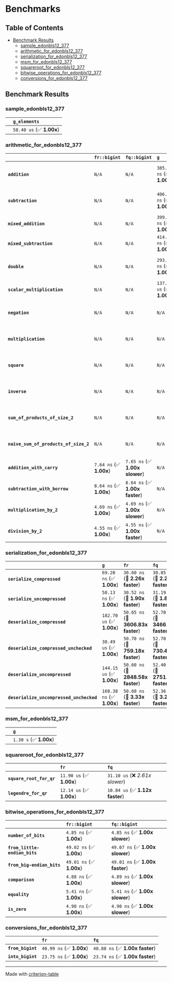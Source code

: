 # Benchmarks

## Table of Contents

- [Benchmark Results](#benchmark-results)
    - [sample_edonbls12_377](#sample_edonbls12_377)
    - [arithmetic_for_edonbls12_377](#arithmetic_for_edonbls12_377)
    - [serialization_for_edonbls12_377](#serialization_for_edonbls12_377)
    - [msm_for_edonbls12_377](#msm_for_edonbls12_377)
    - [squareroot_for_edonbls12_377](#squareroot_for_edonbls12_377)
    - [bitwise_operations_for_edonbls12_377](#bitwise_operations_for_edonbls12_377)
    - [conversions_for_edonbls12_377](#conversions_for_edonbls12_377)

## Benchmark Results

### sample_edonbls12_377

|        | `g_elements`              |
|:-------|:------------------------- |
|        | `58.40 us` (✅ **1.00x**)  |

### arithmetic_for_edonbls12_377

|                                       | `fr::bigint`            | `fq::bigint`                   | `g`                       | `fq`                            | `fr`                             |
|:--------------------------------------|:------------------------|:-------------------------------|:--------------------------|:--------------------------------|:-------------------------------- |
| **`addition`**                        | `N/A`                   | `N/A`                          | `385.18 ns` (✅ **1.00x**) | `8.73 ns` (🚀 **44.14x faster**) | `8.65 ns` (🚀 **44.55x faster**)  |
| **`subtraction`**                     | `N/A`                   | `N/A`                          | `406.00 ns` (✅ **1.00x**) | `8.79 ns` (🚀 **46.20x faster**) | `8.79 ns` (🚀 **46.19x faster**)  |
| **`mixed_addition`**                  | `N/A`                   | `N/A`                          | `399.27 ns` (✅ **1.00x**) | `N/A`                           | `N/A`                            |
| **`mixed_subtraction`**               | `N/A`                   | `N/A`                          | `414.27 ns` (✅ **1.00x**) | `N/A`                           | `N/A`                            |
| **`double`**                          | `N/A`                   | `N/A`                          | `293.41 ns` (✅ **1.00x**) | `5.86 ns` (🚀 **50.08x faster**) | `5.86 ns` (🚀 **50.08x faster**)  |
| **`scalar_multiplication`**           | `N/A`                   | `N/A`                          | `137.69 us` (✅ **1.00x**) | `N/A`                           | `N/A`                            |
| **`negation`**                        | `N/A`                   | `N/A`                          | `N/A`                     | `6.17 ns` (✅ **1.00x slower**)  | `6.15 ns` (✅ **1.00x**)          |
| **`multiplication`**                  | `N/A`                   | `N/A`                          | `N/A`                     | `44.13 ns` (✅ **1.02x slower**) | `43.09 ns` (✅ **1.00x**)         |
| **`square`**                          | `N/A`                   | `N/A`                          | `N/A`                     | `35.94 ns` (✅ **1.01x faster**) | `36.15 ns` (✅ **1.00x**)         |
| **`inverse`**                         | `N/A`                   | `N/A`                          | `N/A`                     | `6.90 us` (✅ **1.01x faster**)  | `6.96 us` (✅ **1.00x**)          |
| **`sum_of_products_of_size_2`**       | `N/A`                   | `N/A`                          | `N/A`                     | `61.62 ns` (✅ **1.00x faster**) | `61.78 ns` (✅ **1.00x**)         |
| **`naive_sum_of_products_of_size_2`** | `N/A`                   | `N/A`                          | `N/A`                     | `89.10 ns` (✅ **1.01x faster**) | `89.80 ns` (✅ **1.00x**)         |
| **`addition_with_carry`**             | `7.64 ns` (✅ **1.00x**) | `7.65 ns` (✅ **1.00x slower**) | `N/A`                     | `N/A`                           | `N/A`                            |
| **`subtraction_with_borrow`**         | `8.64 ns` (✅ **1.00x**) | `8.64 ns` (✅ **1.00x faster**) | `N/A`                     | `N/A`                           | `N/A`                            |
| **`multiplication_by_2`**             | `4.69 ns` (✅ **1.00x**) | `4.69 ns` (✅ **1.00x slower**) | `N/A`                     | `N/A`                           | `N/A`                            |
| **`division_by_2`**                   | `4.55 ns` (✅ **1.00x**) | `4.55 ns` (✅ **1.00x faster**) | `N/A`                     | `N/A`                           | `N/A`                            |

### serialization_for_edonbls12_377

|                                          | `g`                       | `fr`                               | `fq`                                |
|:-----------------------------------------|:--------------------------|:-----------------------------------|:----------------------------------- |
| **`serialize_compressed`**               | `69.20 ns` (✅ **1.00x**)  | `30.60 ns` (🚀 **2.26x faster**)    | `30.85 ns` (🚀 **2.24x faster**)     |
| **`serialize_uncompressed`**             | `58.13 ns` (✅ **1.00x**)  | `30.52 ns` (🚀 **1.90x faster**)    | `31.19 ns` (🚀 **1.86x faster**)     |
| **`deserialize_compressed`**             | `182.70 us` (✅ **1.00x**) | `50.65 ns` (🚀 **3606.83x faster**) | `52.70 ns` (🚀 **3466.98x faster**)  |
| **`deserialize_compressed_unchecked`**   | `38.49 us` (✅ **1.00x**)  | `50.70 ns` (🚀 **759.18x faster**)  | `52.70 ns` (🚀 **730.48x faster**)   |
| **`deserialize_uncompressed`**           | `144.15 us` (✅ **1.00x**) | `50.60 ns` (🚀 **2848.58x faster**) | `52.40 ns` (🚀 **2751.05x faster**)  |
| **`deserialize_uncompressed_unchecked`** | `168.38 ns` (✅ **1.00x**) | `50.60 ns` (🚀 **3.33x faster**)    | `52.36 ns` (🚀 **3.22x faster**)     |

### msm_for_edonbls12_377

|        | `g`                     |
|:-------|:----------------------- |
|        | `1.30 s` (✅ **1.00x**)  |

### squareroot_for_edonbls12_377

|                          | `fr`                     | `fq`                             |
|:-------------------------|:-------------------------|:-------------------------------- |
| **`square_root_for_qr`** | `11.90 us` (✅ **1.00x**) | `31.10 us` (❌ *2.61x slower*)    |
| **`legendre_for_qr`**    | `12.14 us` (✅ **1.00x**) | `10.84 us` (✅ **1.12x faster**)  |

### bitwise_operations_for_edonbls12_377

|                               | `fr::bigint`             | `fq::bigint`                     |
|:------------------------------|:-------------------------|:-------------------------------- |
| **`number_of_bits`**          | `4.85 ns` (✅ **1.00x**)  | `4.85 ns` (✅ **1.00x slower**)   |
| **`from_little-endian_bits`** | `49.02 ns` (✅ **1.00x**) | `49.07 ns` (✅ **1.00x slower**)  |
| **`from_big-endian_bits`**    | `49.01 ns` (✅ **1.00x**) | `49.01 ns` (✅ **1.00x faster**)  |
| **`comparison`**              | `4.88 ns` (✅ **1.00x**)  | `4.89 ns` (✅ **1.00x slower**)   |
| **`equality`**                | `5.41 ns` (✅ **1.00x**)  | `5.41 ns` (✅ **1.00x slower**)   |
| **`is_zero`**                 | `4.90 ns` (✅ **1.00x**)  | `4.90 ns` (✅ **1.00x slower**)   |

### conversions_for_edonbls12_377

|                   | `fr`                     | `fq`                             |
|:------------------|:-------------------------|:-------------------------------- |
| **`from_bigint`** | `40.99 ns` (✅ **1.00x**) | `40.88 ns` (✅ **1.00x faster**)  |
| **`into_bigint`** | `23.75 ns` (✅ **1.00x**) | `23.74 ns` (✅ **1.00x faster**)  |

---
Made with [criterion-table](https://github.com/nu11ptr/criterion-table)

